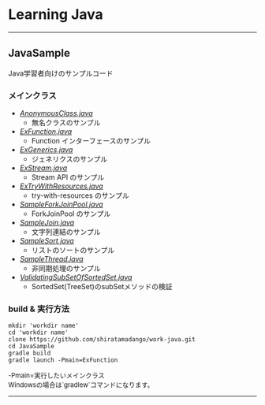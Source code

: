 
# Learning Java

---

## JavaSample
Java学習者向けのサンプルコード

### メインクラス
- [*AnonymousClass.java*](https://github.com/shiratamadango/work-java/blob/master/JavaSample/src/main/java/com/example/AnonymousClass.java)
  - 無名クラスのサンプル
- [*ExFunction.java*](https://github.com/shiratamadango/work-java/blob/master/JavaSample/src/main/java/com/example/ExFunction.java)
  - Function インターフェースのサンプル
- [*ExGenerics.java*](https://github.com/shiratamadango/work-java/blob/master/JavaSample/src/main/java/com/example/ExGenerics.java)
  - ジェネリクスのサンプル
- [*ExStream.java*](https://github.com/shiratamadango/work-java/blob/master/JavaSample/src/main/java/com/example/ExStream.java)
  - Stream API のサンプル
- [*ExTryWithResources.java*](https://github.com/shiratamadango/work-java/blob/master/JavaSample/src/main/java/com/example/ExTryWithResources.java)
  - try-with-resources のサンプル
- [*SampleForkJoinPool.java*](https://github.com/shiratamadango/work-java/blob/master/JavaSample/src/main/java/com/example/SampleForkJoinPool.java)
  - ForkJoinPool のサンプル
- [*SampleJoin.java*](https://github.com/shiratamadango/work-java/blob/master/JavaSample/src/main/java/com/example/SampleJoin.java)
  - 文字列連結のサンプル
- [*SampleSort.java*](https://github.com/shiratamadango/work-java/blob/master/JavaSample/src/main/java/com/example/SampleSort.java)
  - リストのソートのサンプル
- [*SampleThread.java*](https://github.com/shiratamadango/work-java/blob/master/JavaSample/src/main/java/com/example/SampleThread.java)
  - 非同期処理のサンプル
- [*ValidatingSubSetOfSortedSet.java*](https://github.com/shiratamadango/work-java/blob/master/JavaSample/src/main/java/com/example/ValidatingSubSetOfSortedSet.java)
  - SortedSet(TreeSet)のsubSetメソッドの検証

### build & 実行方法
```
mkdir 'workdir name'
cd 'workdir name'
clone https://github.com/shiratamadango/work-java.git
cd JavaSample
gradle build
gradle launch -Pmain=ExFunction
```
<font size="2pt">
-Pmain=実行したいメインクラス
</font>
</br>
<font size="2pt">
Windowsの場合は`gradlew`コマンドになります。
</font>


---

